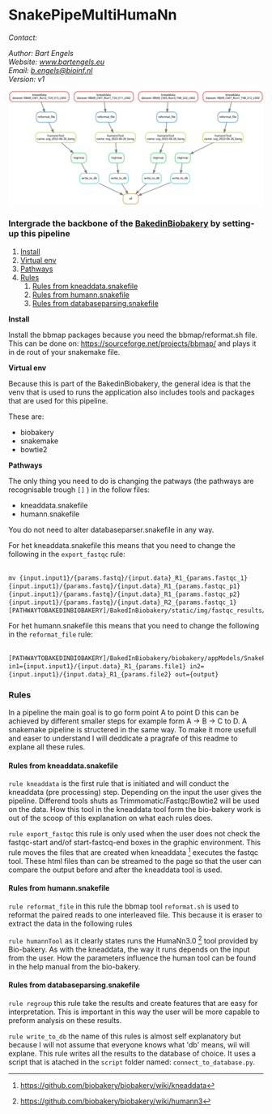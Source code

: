 # SnakePipeMultiHumaNn
*Contact:*

*Author: Bart Engels*
<br>
*Website: www.bartengels.eu*
<br>
*Email: b.engels@bioinf.nl*
<br>
*Version: v1*



![flowchart humenapipe](dag.svg
)

### Intergrade the backbone of the [BakedinBiobakery](https://github.com/GitMasterBart/BakedInBiobakery) by setting-up this pipeline

1. [Install](#install)
2. [Virtual env](#venv)
3. [Pathways](#path)
4. [Rules](#rul)
      1. [Rules from kneaddata.snakefile](#rul1)
      2. [Rules from humann.snakefile](#rul2)
      3. [Rules from databaseparsing.snakefile](#rul3)
     

<a name="install"></a>
**Install** 

Install the bbmap packages because you need the bbmap/reformat.sh file. 
This can be done on: https://sourceforge.net/projects/bbmap/
and plays it in de rout of your snakemake file. 

<a name="venv"></a>
**Virtual env**

Because this is part of the BakedinBiobakery, the general idea is that the venv that is used to runs the application also includes tools and packages that are used for this pipeline. 

These are:

* biobakery
* snakemake 
* bowtie2

<a name="path"></a>
**Pathways**


The only thing you need to do is changing the patways (the pathways are recognisable trough `[]` ) in the follow files:
* kneaddata.snakefile
* humann.snakefile

You do not need to alter databaseparser.snakefile in any way. 


For het kneaddata.snakefile this means that you need to change the following in the `export_fastqc` rule:

```shell

mv {input.input1}/{params.fastq}/{input.data}_R1_{params.fastqc_1} {input.input1}/{params.fastq}/{input.data}_R1_{params.fastqc_p1} {input.input1}/{params.fastq}/{input.data}_R1_{params.fastqc_p2} {input.input1}/{params.fastq}/{input.data}_R2_{params.fastqc_1}   [PATHWAYTOBAKEDINBIOBAKERY]/BakedInBiobakery/static/img/fastqc_results/

```

For het humann.snakefile this means that you need to change the following in the `reformat_file` rule:

```shell

[PATHWAYTOBAKEDINBIOBAKERY]/BakedInBiobakery/biobakery/appModels/SnakePipeMultiHumaNn/bbmap/reformat.sh in1={input.input1}/{input.data}_R1_{params.file1} in2={input.input1}/{input.data}_R1_{params.file2} out={output}

```

<a name="rul"></a>
### Rules

In a pipeline the main goal is to go form point A to point D this can be achieved by different smaller steps for example form A -> B -> C to D. A snakemake pipeline is structered in the same way. To make it more usefull and easer to understand I will deddicate a pragrafe of this readme to explane all these rules.

<a name="rul1"></a>
#### Rules from kneaddata.snakefile


`rule kneaddata` is the first rule that is initiated and will conduct the kneaddata (pre processing) step. Depending on the input the user gives the pipeline. Differend tools shuts as Trimmomatic/Fastqc/Bowtie2 will be used on the data. How this tool in the kneaddata tool form the bio-bakery work is out of the scoop of this explanation on what each rules does.


`rule export_fastqc` this rule is only used when the user does not check the fastqc-start and/of start-fastcq-end boxes in the graphic environment. This rule moves the files that are created when kneaddata [^1] executes the fastqc tool. These html files than can be streamed to the page so that the user can compare the output before and after the kneaddata tool is used. 

<a name="rul2"></a>
#### Rules from humann.snakefile

`rule reformat_file` in this rule the bbmap tool `reformat.sh` is used to reformat the paired reads to one interleaved file. This because it is eraser to extract the data in the following rules  

`rule humannTool` as it clearly states runs the HumaNn3.0 [^2] tool provided by Bio-bakery. As with the kneaddata, the way it runs depends on the input from the user. How the parameters influence the human tool can be found in the help manual from the bio-bakery. 

<a name="rul3"></a>
#### Rules from databaseparsing.snakefile

`rule regroup` this rule take the results and create features that are easy for interpretation. This is important in this way the user will be more capable to preform analysis on these results. 


`rule write_to_db` the name of this rules is almost self explanatory but because I will not assume that everyone knows what 'db' means, wil will explane. This rule writes all the results to the database of choice. It uses a script that is atached in the `script` folder named: `connect_to_database.py`.


[^1]: https://github.com/biobakery/biobakery/wiki/kneaddata
[^2]: https://github.com/biobakery/biobakery/wiki/humann3

